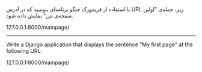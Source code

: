 با استفاده از فریمورک جنگو برنامه‌ای بنوسید که در آدرس URL زیر، جمله‌ی "اولین صفحه‌ی من" نمایش داده شود.

127.0.0.1:8000/mainpage/

-  -  -  -  -  -  -  -  -  -  -  -  -  -  -  -  -  -  -  -  -  -  -  -  -  -  -  -  -  -  -  -  -  -  -  -  -  -  -  -  -  -  -  -  -  -  -  -  -  -  -  -  -  -  -  -  -  -  -  -  

Write a Django application that displays the sentence "My first page" at the following URL:

127.0.0.1:8000/mainpage/

